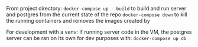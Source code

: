 From project directory:
    `docker-compose up --build` to build and run server and postgres from the current state of the repo
    `docker-compose down` to kill the running containers and removes the images created by 

For development with a venv:
    If running server code in the VM, the postgres server can be ran on its own for dev purposes with:
    `docker-compose up db`
